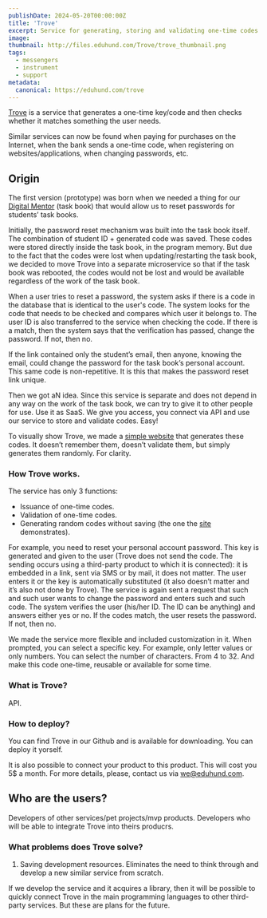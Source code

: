 ```yaml
---
publishDate: 2024-05-20T00:00:00Z
title: 'Trove'
excerpt: Service for generating, storing and validating one-time codes.
image: 
thumbnail: http://files.eduhund.com/Trove/trove_thumbnail.png
tags:
  - messengers
  - instrument
  - support
metadata:
  canonical: https://eduhund.com/trove
---
```


[Trove](http://otk.eduhund.com/) is a service that generates a one-time key/code and then checks whether it matches something the user needs. 

Similar services can now be found when paying for purchases on the Internet, when the bank sends a one-time code, when registering on websites/applications, when changing passwords, etc.

## Origin 

The first version (prototype) was born when we needed a thing for our [Digital Mentor](https://eduhund.gumroad.com/l/bosses) (task book) that would allow us to reset passwords for students’ task books.

Initially, the password reset mechanism was built into the task book itself. The combination of student ID + generated code was saved. These codes were stored directly inside the task book, in the program memory. But due to the fact that the codes were lost when updating/restarting the task book, we decided to move Trove into a separate microservice so that if the task book was rebooted, the codes would not be lost and would be available regardless of the work of the task book.

When a user tries to reset a password, the system asks if there is a code in the database that is identical to the user's code. The system looks for the code that needs to be checked and compares which user it belongs to. The user ID is also transferred to the service when checking the code. If there is a match, then the system says that the verification has passed, change the password. If not, then no.

If the link contained only the student’s email, then anyone, knowing the email, could change the password for the task book’s personal account. This same code is non-repetitive. It is this that makes the password reset link unique.

Then we got aN idea. Since this service is separate and does not depend in any way on the work of the task book, we can try to give it to other people for use. Use it as SaaS. We give you access, you connect via API and use our service to store and validate codes. Easy!

To visually show Trove, we made a [simple website](http://otk.eduhund.com/) that generates these codes. It doesn’t remember them, doesn’t validate them, but simply generates them randomly. For clarity.

### How Trove works.

The service has only 3 functions:

- Issuance of one-time codes.
- Validation of one-time codes.
- Generating random codes without saving (the one the [site](http://otk.eduhund.com/) demonstrates).

For example, you need to reset your personal account password. This key is generated and given to the user (Trove does not send the code. The sending occurs using a third-party product to which it is connected): it is embedded in a link, sent via SMS or by mail, it does not matter. The user enters it or the key is automatically substituted (it also doesn’t matter and it’s also not done by Trove). The service is again sent a request that such and such user wants to change the password and enters such and such code. The system verifies the user (his/her ID. The ID can be anything) and answers either yes or no. If the codes match, the user resets the password. If not, then no.

We made the service more flexible and included customization in it. When prompted, you can select a specific key. For example, only letter values or only numbers. You can select the number of characters. From 4 to 32. And make this code one-time, reusable or available for some time.

### What is Trove?

API.

### How to deploy?

You can find Trove in our Github and is available for downloading. You can deploy it yorself. 

It is also possible to connect your product to this product. This will cost you 5$ a month. For more details, please, contact us via we@eduhund.com. 

## Who are the users?

Developers of other services/pet projects/mvp products. Developers who will be able to integrate Trove into theirs producrs. 

### What problems does Trove solve?

1. Saving development resources. Eliminates the need to think through and develop a new similar service from scratch.

If we develop the service and it acquires a library, then it will be possible to quickly connect Trove in the main programming languages to other third-party services. But these are plans for the future.

